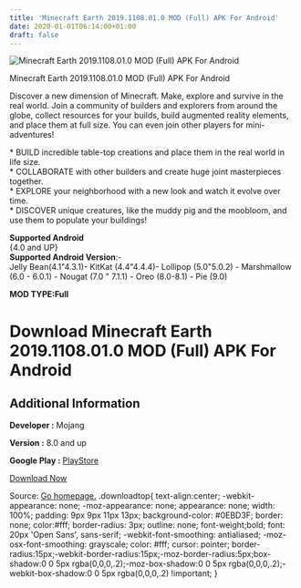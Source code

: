 ```yaml
---
title: 'Minecraft Earth 2019.1108.01.0 MOD (Full) APK For Android'
date: 2020-01-01T06:14:00+01:00
draft: false
---
```


![Minecraft Earth 2019.1108.01.0 MOD (Full) APK For Android](https://i1.wp.com/apkhome.net/wp-content/uploads/2019/11/Minecraft-Earth.png "Minecraft Earth 2019.1108.01.0 MOD (Full) APK For Android")

  

Minecraft Earth 2019.1108.01.0 MOD (Full) APK For Android

Discover a new dimension of Minecraft. Make, explore and survive in the real world. Join a community of builders and explorers from around the globe, collect resources for your builds, build augmented reality elements, and place them at full size. You can even join other players for mini-adventures!

\* BUILD incredible table-top creations and place them in the real world in life size.  
\* COLLABORATE with other builders and create huge joint masterpieces together.  
\* EXPLORE your neighborhood with a new look and watch it evolve over time.  
\* DISCOVER unique creatures, like the muddy pig and the moobloom, and use them to populate your buildings!

**Supported Android**  
{4.0 and UP}  
**Supported Android Version**:-  
Jelly Bean(4.1"4.3.1)- KitKat (4.4"4.4.4)- Lollipop (5.0"5.0.2) - Marshmallow (6.0 - 6.0.1) - Nougat (7.0 " 7.1.1) - Oreo (8.0-8.1) - Pie (9.0)

**MOD TYPE:Full**

Download Minecraft Earth 2019.1108.01.0 MOD (Full) APK For Android
==================================================================

Additional Information
----------------------

**Developer :** Mojang

**Version :** 8.0 and up

**Google Play :** [PlayStore](https://play.google.com/store/apps/details?id=com.mojang.minecraftearth)

  

[Download Now](https://store4app.co/post/minecraft-earth-2019-1108-01-0-mod-full-apk-for-android_1573743013)

  
Source: [Go homepage.](https://store4app.co/post/minecraft-earth-2019-1108-01-0-mod-full-apk-for-android_1573743013) .downloadtop{ text-align:center; -webkit-appearance: none; -moz-appearance: none; appearance: none; width: 100%; padding: 9px 9px 11px 13px; background-color: #0EBD3F; border: none; color:#fff; border-radius: 3px; outline: none; font-weight;bold; font: 20px 'Open Sans', sans-serif; -webkit-font-smoothing: antialiased; -moz-osx-font-smoothing: grayscale; color: #fff; cursor: pointer; border-radius:15px;-webkit-border-radius:15px;-moz-border-radius:5px;box-shadow:0 0 5px rgba(0,0,0,.2);-moz-box-shadow:0 0 5px rgba(0,0,0,.2);-webkit-box-shadow:0 0 5px rgba(0,0,0,.2) !important; }